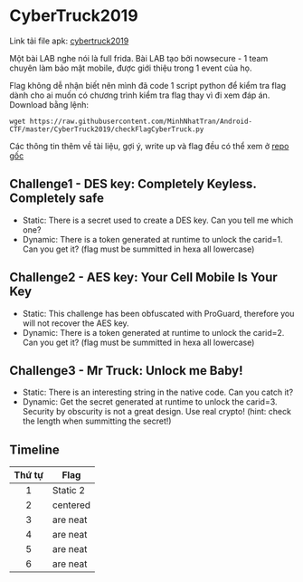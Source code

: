 # CyberTruck2019

Link tải file apk: [cybertruck2019](https://github.com/MinhNhatTran/Android-CTF/blob/master/CyberTruck2019/cybertruck19.apk)

Một bài LAB nghe nói là full frida. Bài LAB tạo bởi nowsecure - 1 team chuyên làm bảo mật mobile, được giới thiệu trong 1 event của họ.

Flag không dễ nhận biết nên mình đã code 1 script python để kiểm tra flag dành cho ai muốn có chương trình kiểm tra flag thay vì đi xem đáp án. Download bằng lệnh:

```
wget https://raw.githubusercontent.com/MinhNhatTran/Android-CTF/master/CyberTruck2019/checkFlagCyberTruck.py
```

Các thông tin thêm về tài liệu, gợi ý, write up và flag đều có thể xem ở [repo gốc](https://github.com/nowsecure/cybertruckchallenge19)

## Challenge1 - DES key: Completely Keyless. Completely safe
- Static: There is a secret used to create a DES key. Can you tell me which one?
- Dynamic: There is a token generated at runtime to unlock the carid=1. Can you get it? (flag must be summitted in hexa all lowercase)

## Challenge2 - AES key: Your Cell Mobile Is Your Key
- Static: This challenge has been obfuscated with ProGuard, therefore you will not recover the AES key.
- Dynamic: There is a token generated at runtime to unlock the carid=2. Can you get it? (flag must be summitted in hexa all lowercase)

## Challenge3 - Mr Truck: Unlock me Baby!
- Static: There is an interesting string in the native code. Can you catch it?
- Dynamic: Get the secret generated at runtime to unlock the carid=3. Security by obscurity is not a great design. Use real crypto! (hint: check the length when summitting the secret!)

## Timeline

| Thứ tự | Flag     |
|:------:|----------|
| 1      | Static 2 |
| 2      | centered      |
| 3      | are neat      |
| 4      | are neat      |
| 5      | are neat      |
| 6      | are neat      |

